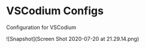 # VSCodium Configs

Configuration for VSCodium

![Snapshot](Screen Shot 2020-07-20 at 21.29.14.png)
